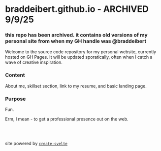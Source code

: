 # braddeibert.github.io - ARCHIVED 9/9/25
### this repo has been archived. it contains old versions of my personal site from when my GH handle was @braddeibert 

Welcome to the source code repository for my personal website, currently hosted on GH Pages. It will be updated sporatically, often when I catch a wave of creative inspiration.

### Content

About me, skillset section, link to my resume, and basic landing page.

### Purpose

Fun.

Erm, I mean - to get a professional presence out on the web.

<br/><br/>

site powered by [`create-svelte`](https://github.com/sveltejs/kit/tree/master/packages/create-svelte)
